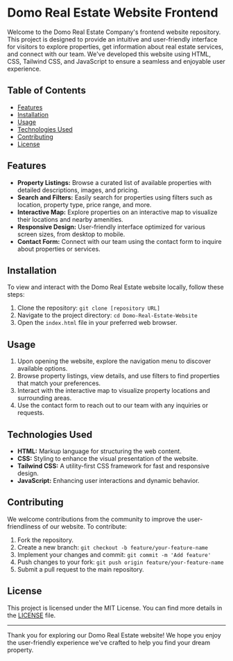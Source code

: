 # Domo Real Estate Website Frontend

Welcome to the Domo Real Estate Company's frontend website repository. This project is designed to provide an intuitive and user-friendly interface for visitors to explore properties, get information about real estate services, and connect with our team. We've developed this website using HTML, CSS, Tailwind CSS, and JavaScript to ensure a seamless and enjoyable user experience.

## Table of Contents
- [Features](#features)
- [Installation](#installation)
- [Usage](#usage)
- [Technologies Used](#technologies-used)
- [Contributing](#contributing)
- [License](#license)

## Features
- **Property Listings:** Browse a curated list of available properties with detailed descriptions, images, and pricing.
- **Search and Filters:** Easily search for properties using filters such as location, property type, price range, and more.
- **Interactive Map:** Explore properties on an interactive map to visualize their locations and nearby amenities.
- **Responsive Design:** User-friendly interface optimized for various screen sizes, from desktop to mobile.
- **Contact Form:** Connect with our team using the contact form to inquire about properties or services.

## Installation
To view and interact with the Domo Real Estate website locally, follow these steps:

1. Clone the repository: `git clone [repository URL]`
2. Navigate to the project directory: `cd Domo-Real-Estate-Website`
3. Open the `index.html` file in your preferred web browser.

## Usage
1. Upon opening the website, explore the navigation menu to discover available options.
2. Browse property listings, view details, and use filters to find properties that match your preferences.
3. Interact with the interactive map to visualize property locations and surrounding areas.
4. Use the contact form to reach out to our team with any inquiries or requests.

## Technologies Used
- **HTML:** Markup language for structuring the web content.
- **CSS:** Styling to enhance the visual presentation of the website.
- **Tailwind CSS:** A utility-first CSS framework for fast and responsive design.
- **JavaScript:** Enhancing user interactions and dynamic behavior.

## Contributing
We welcome contributions from the community to improve the user-friendliness of our website. To contribute:

1. Fork the repository.
2. Create a new branch: `git checkout -b feature/your-feature-name`
3. Implement your changes and commit: `git commit -m 'Add feature'`
4. Push changes to your fork: `git push origin feature/your-feature-name`
5. Submit a pull request to the main repository.

## License
This project is licensed under the MIT License. You can find more details in the [LICENSE](LICENSE) file.

---

Thank you for exploring our Domo Real Estate website! We hope you enjoy the user-friendly experience we've crafted to help you find your dream property.
